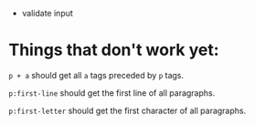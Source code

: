 - validate input

# Things that don't work yet:

`p + a` should get all `a` tags preceded by `p` tags.

`p:first-line` should get the first line of all paragraphs.

`p:first-letter` should get the first character of all paragraphs.
